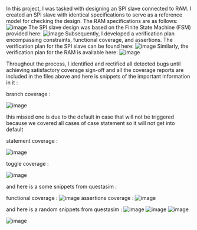In this project, I was tasked with designing an SPI slave connected to RAM. I created an SPI slave with identical specifications to serve as a reference model for checking the design. The RAM specifications are as follows:
![image](https://github.com/aboElhammd/SPI-slave-connected-to-single-port-ram-/assets/124165601/e26b7e76-1300-4082-82ee-4fb5d7b0d6d0)
The SPI slave design was based on the Finite State Machine (FSM) provided here: 
![image](https://github.com/aboElhammd/SPI-slave-connected-to-single-port-ram-/assets/124165601/26dac132-b214-4d61-b954-5e01a0e70f12)
Subsequently, I developed a verification plan encompassing constraints, functional coverage, and assertions. The verification plan for the SPI slave can be found here:
![image](https://github.com/aboElhammd/SPI-slave-connected-to-single-port-ram-/assets/124165601/e2c8a9d9-b2b9-4695-933c-544b6dba86c2)
Similarly, the verification plan for the RAM is available here:
![image](https://github.com/aboElhammd/SPI-slave-connected-to-single-port-ram-/assets/124165601/ff552339-070b-4fe7-8d64-4b4633a2f1d4)

Throughout the process, I identified and rectified all detected bugs until achieving satisfactory coverage sign-off and all the coverage reports are included in the files above and here is snippets of the important information in it :

branch coverage :

![image](https://github.com/aboElhammd/SPI-slave-connected-to-single-port-ram-/assets/124165601/8a3e8d02-dce3-4c4e-9c7e-36128e5767c4)

this missed one is due to the default in case that will not be triggered because we covered all cases of case statement so it will not get into default

statement coverage :

![image](https://github.com/aboElhammd/SPI-slave-connected-to-single-port-ram-/assets/124165601/0b74401f-97ac-4f09-b2e9-ec3f85475e25)

toggle coverage :

![image](https://github.com/aboElhammd/SPI-slave-connected-to-single-port-ram-/assets/124165601/f29fb1b3-f828-4058-bba5-c572cf0c0eae)

and here is a some snippets from questasim :

functional coverage :
![image](https://github.com/aboElhammd/SPI-slave-connected-to-single-port-ram-/assets/124165601/56c7418d-1a5e-4842-a0f6-f3c8e53557b1)
assertions coverage :
![image](https://github.com/aboElhammd/SPI-slave-connected-to-single-port-ram-/assets/124165601/30a63fe4-ad97-492b-985f-177dd09b3582)

and here is a random snippets from questasim :
![image](https://github.com/aboElhammd/SPI-slave-connected-to-single-port-ram-/assets/124165601/a32f5dee-c4eb-4191-a94a-ba4dcfc8a253)
![image](https://github.com/aboElhammd/SPI-slave-connected-to-single-port-ram-/assets/124165601/86cc40ac-355d-4bc6-9929-50eff91c3183)
![image](https://github.com/aboElhammd/SPI-slave-connected-to-single-port-ram-/assets/124165601/76643658-fcdf-4e08-942d-44e2e6cd57c6)

![image](https://github.com/aboElhammd/SPI-slave-connected-to-single-port-ram-/assets/124165601/b1461af7-56f5-4f30-9727-4d53e691b6d9)



